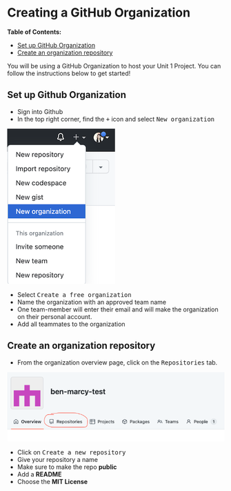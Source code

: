 # Creating a GitHub Organization

**Table of Contents:**
- [Set up GitHub Organization](#set-up-github-organization)
- [Create an organization repository](#create-an-organization-repository)

You will be using a GitHub Organization to host your Unit 1 Project. You can follow the instructions below to get started!

## Set up Github Organization
* Sign into Github
* In the top right corner, find the <kbd>+</kbd> icon and select <kbd>New organization</kbd>

![](img/new-organization.png)

* Select <kbd>Create a free organization</kbd>
* Name the organization with an approved team name
* One team-member will enter their email and will make the organization on their personal account.
* Add all teammates to the organization

## Create an organization repository
* From the organization overview page, click on the <kbd>Repositories</kbd> tab.

![](img/new-org-repo.png)

* Click on <kbd>Create a new repository</kbd>
* Give your repository a name
* Make sure to make the repo **public**
* Add a **README**
* Choose the **MIT License** 

